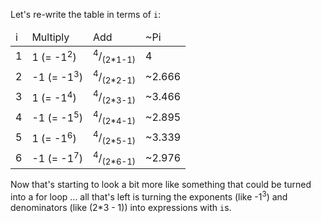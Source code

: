 Let's re-write the table in terms of `i`: 

<table class='table table-striped'>
    <thead>
        <tr><td>i</td><td>Multiply</td><td>Add</td><td>~Pi</td></tr>
    </thead>
    <tbody>
        <tr><td>1</td><td>1 (= -1<sup>2</sup>)</td><td> 
<sup>4</sup>/<sub>(2*1-1)</sub></td><td>4</td></tr>
        <tr><td>2</td><td>-1 (= -1<sup>3</sup>)</td><td> 
<sup>4</sup>/<sub>(2*2-1)</sub></td><td>~2.666</td></tr>
        <tr><td>3</td><td>1 (= -1<sup>4</sup>)</td><td> 
<sup>4</sup>/<sub>(2*3-1)</sub></td><td>~3.466</td></tr>
        <tr><td>4</td><td>-1 (= -1<sup>5</sup>)</td><td> 
<sup>4</sup>/<sub>(2*4-1)</sub></td><td>~2.895</td></tr>
        <tr><td>5</td><td>1 (= -1<sup>6</sup>)</td><td> 
<sup>4</sup>/<sub>(2*5-1)</sub></td><td>~3.339</td></tr>
        <tr><td>6</td><td>-1 (= -1<sup>7</sup>)</td><td> 
<sup>4</sup>/<sub>(2*6-1)</sub></td><td>~2.976</td></tr>
    </tbody>
</table>

Now that's starting to look a bit more like something that could be turned into a <word data-key="for">for loop</word> ... all that's left is turning the exponents (like -1<sup>3</sup>) and denominators (like (2*3 - 1)) into expressions with `i`s.